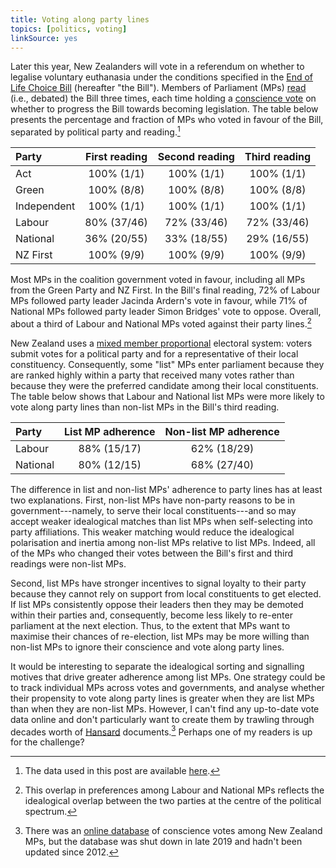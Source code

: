 ```yaml
---
title: Voting along party lines
topics: [politics, voting]
linkSource: yes
---
```


Later this year, New Zealanders will vote in a referendum on whether to legalise voluntary euthanasia under the conditions specified in the [End of Life Choice Bill](http://www.legislation.govt.nz/bill/member/2017/0269/latest/DLM7285905.html) (hereafter "the Bill").
Members of Parliament (MPs) [read](https://en.wikipedia.org/wiki/Reading_(legislature)) (i.e., debated) the Bill three times, each time holding a [conscience vote](https://en.wikipedia.org/wiki/Conscience_vote) on whether to progress the Bill towards becoming legislation.
The table below presents the percentage and fraction of MPs who voted in favour of the Bill, separated by political party and reading.[^data]

[^data]: The data used in this post are available [here](https://github.com/bldavies/eolc-bill/).

|Party       | First reading | Second reading | Third reading |
|:-----------|:-------------:|:--------------:|:-------------:|
|Act         |  100% (1/1)   |   100% (1/1)   |  100% (1/1)   |
|Green       |  100% (8/8)   |   100% (8/8)   |  100% (8/8)   |
|Independent |  100% (1/1)   |   100% (1/1)   |  100% (1/1)   |
|Labour      |  80% (37/46)  |  72% (33/46)   |  72% (33/46)  |
|National    |  36% (20/55)  |  33% (18/55)   |  29% (16/55)  |
|NZ First    |  100% (9/9)   |   100% (9/9)   |  100% (9/9)   |

Most MPs in the coalition government voted in favour, including all MPs from the Green Party and NZ First.
In the Bill's final reading, 72% of Labour MPs followed party leader Jacinda Ardern's vote in favour, while 71% of National MPs followed party leader Simon Bridges' vote to oppose.
Overall, about a third of Labour and National MPs voted against their party lines.[^overlap]

[^overlap]: This overlap in preferences among Labour and National MPs reflects the idealogical overlap between the two parties at the centre of the political spectrum.

New Zealand uses a [mixed member proportional](https://en.wikipedia.org/wiki/Mixed-member_proportional_representation) electoral system:
voters submit votes for a political party and for a representative of their local constituency.
Consequently, some "list" MPs enter parliament because they are ranked highly within a party that received many votes rather than because they were the preferred candidate among their local constituents.
The table below shows that Labour and National list MPs were more likely to vote along party lines than non-list MPs in the Bill's third reading.

|Party    | List MP adherence | Non-list MP adherence |
|:--------|:-----------------:|:---------------------:|
|Labour   |    88% (15/17)    |      62% (18/29)      |
|National |    80% (12/15)    |      68% (27/40)      |

The difference in list and non-list MPs' adherence to party lines has at least two explanations.
First, non-list MPs have non-party reasons to be in government---namely, to serve their local constituents---and so may accept weaker idealogical matches than list MPs when self-selecting into party affiliations.
This weaker matching would reduce the idealogical polarisation and inertia among non-list MPs relative to list MPs.
Indeed, all of the MPs who changed their votes between the Bill's first and third readings were non-list MPs.

Second, list MPs have stronger incentives to signal loyalty to their party because they cannot rely on support from local constituents to get elected.
If list MPs consistently oppose their leaders then they may be demoted within their parties and, consequently, become less likely to re-enter parliament at the next election.
Thus, to the extent that MPs want to maximise their chances of re-election, list MPs may be more willing than non-list MPs to ignore their conscience and vote along party lines.

It would be interesting to separate the idealogical sorting and signalling motives that drive greater adherence among list MPs.
One strategy could be to track individual MPs across votes and governments, and analyse whether their propensity to vote along party lines is greater when they are list MPs than when they are non-list MPs.
However, I can't find any up-to-date vote data online and don't particularly want to create them by trawling through decades worth of [Hansard](https://www.parliament.nz/en/pb/hansard-debates/) documents.[^wotfun]
Perhaps one of my readers is up for the challenge?

[^wotfun]: There was an [online database](https://web.archive.org/web/20190911021215/http://votes.wotfun.com/) of conscience votes among New Zealand MPs, but the database was shut down in late 2019 and hadn't been updated since 2012.

